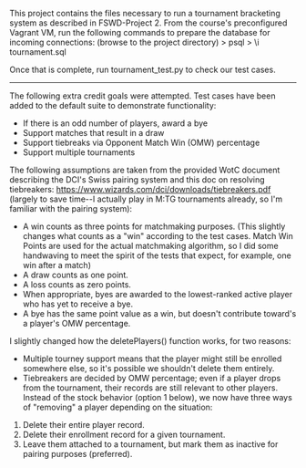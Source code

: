 This project contains the files necessary to run a tournament bracketing system as described in FSWD-Project 2.  From the course's preconfigured Vagrant VM, run the following commands to prepare the database for incoming connections:
    (browse to the project directory)
    > psql
    > \i tournament.sql

Once that is complete, run tournament_test.py to check our test cases.


---------------------


The following extra credit goals were attempted.  Test cases have been
added to the default suite to demonstrate functionality:
 - If there is an odd number of players, award a bye
 - Support matches that result in a draw
 - Support tiebreaks via Opponent Match Win (OMW) percentage
 - Support multiple tournaments


The following assumptions are taken from the provided
WotC document describing the DCI's Swiss pairing system
and this doc on resolving tiebreakers:
https://www.wizards.com/dci/downloads/tiebreakers.pdf
(largely to save time--I actually play in M:TG tournaments
already, so I'm familiar with the pairing system):
 - A win counts as three points for matchmaking purposes.
   (This slightly changes what counts as a "win" according to the
   test cases.  Match Win Points are used for the actual matchmaking
   algorithm, so I did some handwaving to meet the spirit of the
   tests that expect, for example, one win after a match)
- A draw counts as one point.
- A loss counts as zero points.
- When appropriate, byes are awarded to the lowest-ranked
  active player who has yet to receive a bye.
- A bye has the same point value as a win, but doesn't contribute
  toward's a player's OMW percentage.


 I slightly changed how the deletePlayers() function works,
 for two reasons:
 - Multiple tourney support means that the player might still be
   enrolled somewhere else, so it's possible we shouldn't delete
   them entirely.
 - Tiebreakers are decided by OMW percentage; even if a player
   drops from the tournament, their records are still relevant to
   other players.
 Instead of the stock behavior (option 1 below), we now have
 three ways of "removing" a player depending on the situation:
 1. Delete their entire player record.
 2. Delete their enrollment record for a given tournament.
 3. Leave them attached to a tournament, but mark them as inactive for pairing
    purposes (preferred).
